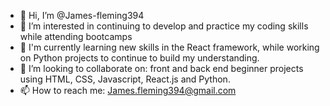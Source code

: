 - 👋 Hi, I’m @James-fleming394
- 👀 I’m interested in continuing to develop and practice my coding skills while attending bootcamps 
- 🌱 I'm currently learning new skills in the React framework, while working on Python projects to continue to build my understanding. 
- 💞️ I’m looking to collaborate on: front and back end beginner projects using HTML, CSS, Javascript, React.js and Python. 
- 📫 How to reach me: James.fleming394@gmail.com

<!---
James-fleming394/James-fleming394 is a ✨ special ✨ repository because its `README.md` (this file) appears on your GitHub profile.
You can click the Preview link to take a look at your changes.
--->
